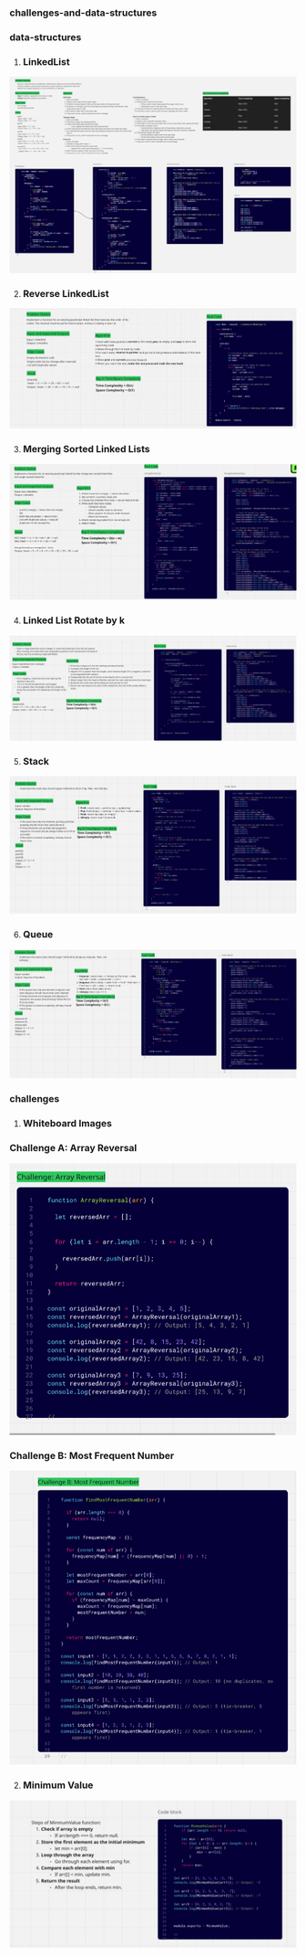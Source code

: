 ### challenges-and-data-structures

### data-structures

1. ### LinkedList 
![LinkedList](DataStructures/LinkedList/Linked-List-Implementation/docs/linkedList-whiteboard.jpg)


2. ### Reverse LinkedList
![Reverse LinkedList](DataStructures/LinkedList/Linked-List-Implementation/docs/reverse-whiteboard.png)


3. ### Merging Sorted Linked Lists
![Merging Sorted Linked Lists](DataStructures/LinkedList/Linked-List-Implementation/docs/mergeSorted-whiteboard.png)

4. ### Linked List Rotate by k
![Linked List Rotate by k](DataStructures/LinkedList/Linked-List-Implementation/docs/rotate-whiteboard.png)

5. ### Stack
![stack](DataStructures/Stack-and-Queue/stack-and-queue-Implementation/docs/stack-whiteborad.png)

6. ### Queue
![queue](DataStructures/Stack-and-Queue/stack-and-queue-Implementation/docs/queue-whiteboard.png)


### challenges

1. ### Whiteboard Images

### Challenge A: Array Reversal
![Array Reversal Whiteboard](whiteboard-challenges/arrayReversal.png)

### Challenge B: Most Frequent Number
![Most Frequent Number Whiteboard](whiteboard-challenges/Most-Frequent-Number.png)

2. ### Minimum Value
![Minimum Value](Challenges/Minimum-value/whiteboard.png)

